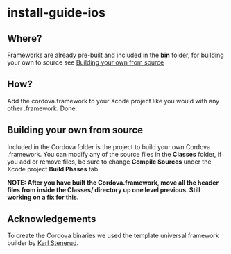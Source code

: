 # install-guide-ios

## Where?

Frameworks are already pre-built and included in the **bin** folder, for building your own to source see [Building your own from source](#building-your-own-from-source)

## How?

Add the cordova.framework to your Xcode project like you would with any other .framework. Done.

## Building your own from source

Included in the Cordova folder is the project to build your own Cordova .framework. You can modify any of the source files in the **Classes** folder, if you add or remove files, be sure to change **Compile Sources** under the Xcode project **Build Phases** tab.

**NOTE: After you have built the Cordova.framework, move all the header files from inside the Classes/ directory up one level previous. Still working on a fix for this.**


## Acknowledgements

To create the Cordova binaries we used the template universal framework builder by [Karl Stenerud](https://github.com/kstenerud/iOS-Universal-Framework). 